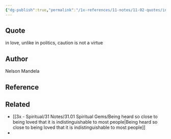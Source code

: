 ```yaml
---
{"dg-publish":true,"permalink":"/1x-references/11-notes/11-02-quotes/in-love-unlike-in-politics-caution-is-not-a-virtue-nelson-mandela/","title":"In love, unlike in politics, caution is not a virtue - Nelson Mandela"}
---
```



## Quote
in love, unlike in politics, caution is not a virtue


## Author
Nelson Mandela

## Reference


## Related
- [[3x - Spiritual/31 Notes/31.01 Spiritual Gems/Being heard so close to being loved that it is indistinguishable to most people\|Being heard so close to being loved that it is indistinguishable to most people]]
- 